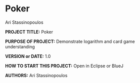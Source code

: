 # Poker

Ari Stassinopoulos

**PROJECT TITLE:** Poker

**PURPOSE OF PROJECT:** Demonstrate logarithm and card game understanding

**VERSION or DATE:** 1.0

**HOW TO START THIS PROJECT:** Open in Eclipse or BlueJ

**AUTHORS:** Ari Stassinopoulos
